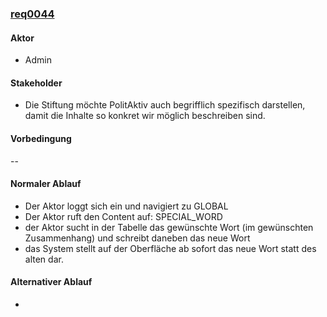 
### [req0044](https://github.com/PolitAktiv/politaktiv-requirements/tree/master/de/requirements/req0044/req0044.md) 

#### Aktor
 * Admin


#### Stakeholder
 * Die Stiftung möchte PolitAktiv auch begrifflich spezifisch darstellen, damit die Inhalte so konkret wir möglich beschreiben sind.


#### Vorbedingung
--


#### Normaler Ablauf
 * Der Aktor loggt sich ein und navigiert zu GLOBAL
 * Der Aktor ruft den Content auf: SPECIAL_WORD
 * der Aktor sucht in der Tabelle das gewünschte Wort (im gewünschten Zusammenhang) und schreibt daneben das neue Wort
 * das System stellt auf der Oberfläche ab sofort das neue Wort statt des alten dar.


#### Alternativer Ablauf
 * 

